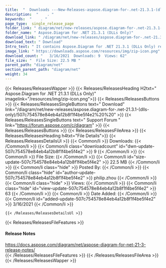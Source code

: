 ```yaml
---
title:  "  Downloads ---New-Releases-aspose.diagram-for-.net-21.3.1-(dlls-only) . " 
description:  "    . " 
keywords:  "    . " 
page_type:  single_release_page
folder_link: " diagram/net/new-releases/aspose.diagram-for-.net-21.3.1-(dlls-only)/"
folder_name: " Aspose.Diagram for .NET 21.3.1 (DLLs Only)"
download_link: " /diagram/net/new-releases/aspose.diagram-for-.net-21.3.1-(dlls-only)/507c754578e84eb4a12b8f1f4be5f4e2"
download_text: " Download"
Intro_text: " It contains Aspose.Diagram for .NET 21.3.1 (DLLs Only) release."
image_link: " https://downloads.aspose.com/resources/img/zip-icon.png"
download_count: "   3/16/2021  Downloads: 9  Views: 62"
file_size: "  File Size: 22.5 MB "
parent_path: "diagram/net"
section_parent_path: "diagram/net"
weight: 34 
---
```


{{< Releases/ReleasesWapper >}}
  {{< Releases/ReleasesHeading H2txt=" Aspose.Diagram for .NET 21.3.1 (DLLs Only)" imagelink="/resources/img/zip-icon.png">}}
  {{< Releases/ReleasesButtons >}}
    {{< Releases/ReleasesSingleButtons text=" Download" link="/diagram/net/new-releases/aspose.diagram-for-.net-21.3.1-(dlls-only)/507c754578e84eb4a12b8f1f4be5f4e2%20%20" >}}
    {{< Releases/ReleasesSingleButtons text=" Support Forum " link="https://forum.aspose.com/c/diagram" >}}
  {{< Releases/ReleasesButtons >}}
  {{< Releases/ReleasesFileArea >}}
    {{< Releases/ReleasesHeading h4txt="File Details">}}
    {{< Releases/ReleasesDetailsUl >}}
            {{< Common/li  >}} Downloads: {{< /Common/li >}} 
      {{< Common/li class="downloadcount" id="dwn-update-507c754578e84eb4a12b8f1f4be5f4e2" >}} 9 {{< /Common/li >}} 
      {{< Common/li  >}} File Size: {{< /Common/li >}} 
      {{< Common/li id="size-update-507c754578e84eb4a12b8f1f4be5f4e2" >}} 22.5 MB {{< /Common/li >}} 
      {{< Common/li  class="hide" >}} Posted By: {{< /Common/li >}} 
      {{< Common/li class="hide" id="author-update-507c754578e84eb4a12b8f1f4be5f4e2" >}} philip.zhou {{< /Common/li >}} 
      {{< Common/li class="hide"  >}} Views: {{< /Common/li >}} 
      {{< Common/li class="hide" id="view-update-507c754578e84eb4a12b8f1f4be5f4e2" >}} 63 {{< /Common/li >}} 
      {{< Common/li  >}} Date Added: {{< /Common/li >}} 
      {{< Common/li id="added-update-507c754578e84eb4a12b8f1f4be5f4e2" >}} 3/16/2021 {{< /Common/li >}} 

    {{< /Releases/ReleasesDetailsUl >}}

  {{< Releases/ReleasesFileFeatures >}}
      <h4>Release Notes</h4><div><a href="https://docs.aspose.com/diagram/net/aspose-diagram-for-net-21-3-release-notes/">https://docs.aspose.com/diagram/net/aspose-diagram-for-net-21-3-release-notes/</a></div>
  {{< /Releases/ReleasesFileFeatures >}}
 {{< /Releases/ReleasesFileArea >}}
{{< /Releases/ReleasesWapper >}}



